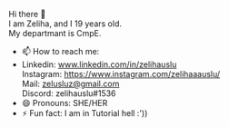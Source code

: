 Hi there 👋 <br>
I am Zeliha, and I 19 years old. <br>
My departmant is CmpE.




- 📫 How to reach me:
-  Linkedin: www.linkedin.com/in/zelihauslu <br>
                      Instagram: https://www.instagram.com/zelihaaauslu/ <br>
                      Mail: zelusluz@gmail.com <br>
                      Discord: zelihauslu#1536
- 😄 Pronouns: SHE/HER
- ⚡ Fun fact: I am in Tutorial hell :'))

